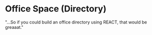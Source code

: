 # Office Space (Directory)
"...So if you could build an office directory using REACT, that would be greaaat."
